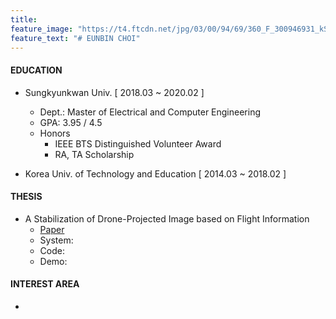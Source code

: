 ```yaml
---
title: 
feature_image: "https://t4.ftcdn.net/jpg/03/00/94/69/360_F_300946931_kSR84OqudEhsmBZH47HU6ud7aZIDMjEx.jpg"
feature_text: "# EUNBIN CHOI"
---
```



#### EDUCATION
- Sungkyunkwan Univ. [ 2018.03 ~ 2020.02 ] 
  - Dept.: Master of Electrical and Computer Engineering
  - GPA: 3.95 / 4.5
  - Honors
    - IEEE BTS Distinguished Volunteer Award
    - RA, TA Scholarship

- Korea Univ. of Technology and Education [ 2014.03 ~ 2018.02 ]


#### THESIS
- A Stabilization of Drone-Projected Image based on Flight Information
  - <a href="https://drive.google.com/file/d/1qXox6GpSvR-LvTYYBrsfzgkuTNLBtAkJ/view?pli=1">Paper</a>
  - System:
  - Code:
  - Demo:


#### INTEREST AREA
- 
